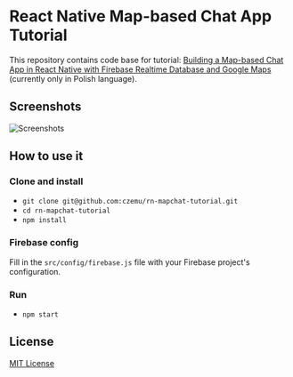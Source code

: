 # React Native Map-based Chat App Tutorial

This repository contains code base for tutorial: [Building a Map-based Chat App in React Native with Firebase Realtime Database and Google Maps](https://paweldymek.com/pl/post/czat-react-native-firebase-google-maps) (currently only in Polish language).

## Screenshots

![Screenshots](https://paweldymek.com/storage/posts/mapchat/final_app_preview.png)

## How to use it

### Clone and install

* `git clone git@github.com:czemu/rn-mapchat-tutorial.git`
* `cd rn-mapchat-tutorial`
* `npm install`

### Firebase config

Fill in the `src/config/firebase.js` file with your Firebase project's configuration.

### Run

* `npm start`

## License

[MIT License](https://github.com/czemu/rn-mapchat-tutorial/blob/master/LICENSE.md)